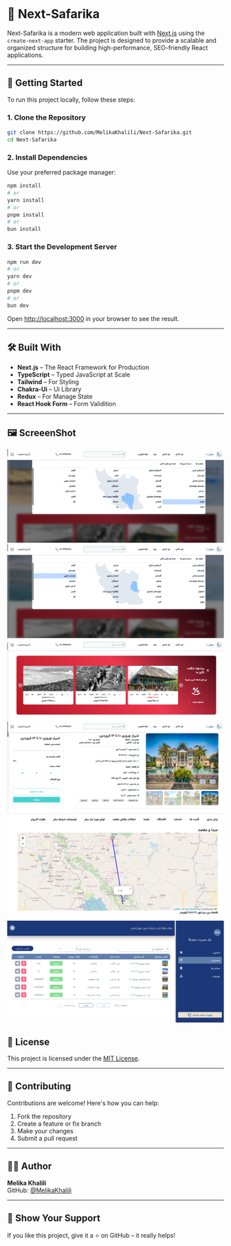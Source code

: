 # 🧭 Next-Safarika

Next-Safarika is a modern web application built with [Next.js](https://nextjs.org/) using the `create-next-app` starter. The project is designed to provide a scalable and organized structure for building high-performance, SEO-friendly React applications.

---

## 🚀 Getting Started

To run this project locally, follow these steps:

### 1. Clone the Repository

```bash
git clone https://github.com/MelikaKhalili/Next-Safarika.git
cd Next-Safarika
```

### 2. Install Dependencies

Use your preferred package manager:

```bash
npm install
# or
yarn install
# or
pnpm install
# or
bun install
```

### 3. Start the Development Server

```bash
npm run dev
# or
yarn dev
# or
pnpm dev
# or
bun dev
```

Open [http://localhost:3000](http://localhost:3000) in your browser to see the result.

---

## 🛠️ Built With

- **Next.js** – The React Framework for Production
- **TypeScript** – Typed JavaScript at Scale
- **Tailwind** – For Styling
- **Chakra-Ui** – Ui Library
- **Redux** – For Manage State
- **React Hook Form** – Form Validition

---

## 🖼️ ScreeenShot

![ScreenShot1](./src/assets/Readme/Screenshot1.png)
![ScreenShot2](./src/assets/Readme/Screenshot2.png)
![ScreenShot3](./src/assets/Readme/Screenshot3.png)
![ScreenShot4](./src/assets/Readme/Screenshot4.png)
![ScreenShot5](./src/assets/Readme/Screenshot5.png)
![ScreenShot6](./src/assets/Readme/Screenshot6.png)

## 📜 License

This project is licensed under the [MIT License](./LICENSE).

---

## 🤝 Contributing

Contributions are welcome! Here's how you can help:

1. Fork the repository
2. Create a feature or fix branch
3. Make your changes
4. Submit a pull request

---

## 🙋‍♀️ Author

**Melika Khalili**  
GitHub: [@MelikaKhalili](https://github.com/MelikaKhalili)

---

## 🌟 Show Your Support

If you like this project, give it a ⭐️ on GitHub – it really helps!
